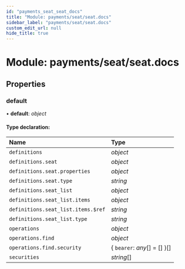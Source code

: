 ```yaml
---
id: "payments_seat_seat_docs"
title: "Module: payments/seat/seat.docs"
sidebar_label: "payments/seat/seat.docs"
custom_edit_url: null
hide_title: true
---
```


# Module: payments/seat/seat.docs

## Properties

### default

• **default**: *object*

#### Type declaration:

Name | Type |
:------ | :------ |
`definitions` | *object* |
`definitions.seat` | *object* |
`definitions.seat.properties` | *object* |
`definitions.seat.type` | *string* |
`definitions.seat_list` | *object* |
`definitions.seat_list.items` | *object* |
`definitions.seat_list.items.$ref` | *string* |
`definitions.seat_list.type` | *string* |
`operations` | *object* |
`operations.find` | *object* |
`operations.find.security` | { `bearer`: *any*[] = [] }[] |
`securities` | *string*[] |

